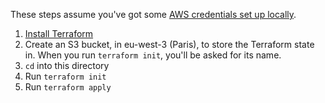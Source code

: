 These steps assume you've got some [AWS credentials set up locally](https://docs.aws.amazon.com/sdk-for-java/v1/developer-guide/setup-credentials.html).

1. [Install Terraform](https://learn.hashicorp.com/terraform/getting-started/install.html)
2. Create an S3 bucket, in eu-west-3 (Paris), to store the Terraform state in. When you run `terraform init`, you'll be asked for its name.
3. `cd` into this directory
4. Run `terraform init`
5. Run `terraform apply`